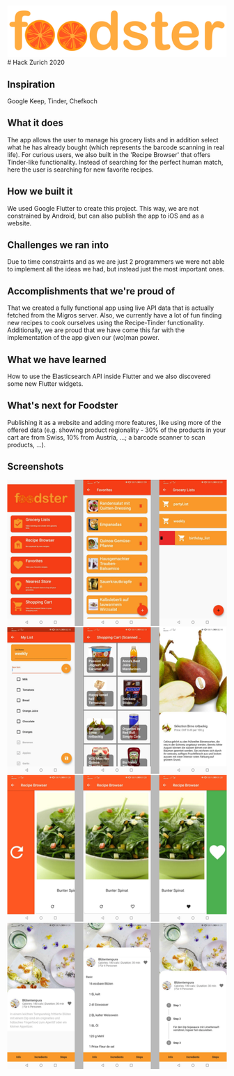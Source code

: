 <img src="https://github.com/johanneskopf/HackZurich2020/blob/master/flutter_app/images/logo.png" />
# Hack Zurich 2020

## Inspiration
Google Keep, Tinder, Chefkoch
## What it does
The app allows the user to manage his grocery lists and in addition select what he has already bought (which represents the barcode scanning in real life). For curious users, we also built in the 'Recipe Browser' that offers Tinder-like functionality. Instead of searching for the perfect human match, here the user is searching for new favorite recipes.
## How we built it
We used Google Flutter to create this project. This way, we are not constrained by Android, but can also publish the app to iOS and as a website.
## Challenges we ran into
Due to time constraints and as we are just 2 programmers we were not able to implement all the ideas we had, but instead just the most important ones.
## Accomplishments that we're proud of
That we created a fully functional app using live API data that is actually fetched from the Migros server. Also, we currently have a lot of fun finding new recipes to cook ourselves using the Recipe-Tinder functionality. Additionally, we are proud that we have come this far with the implementation of the app given our (wo)man power.
## What we have learned
How to use the Elasticsearch API inside Flutter and we also discovered some new Flutter widgets.
## What's next for Foodster
Publishing it as a website and adding more features, like using more of the offered data (e.g. showing product regionality - 30% of the products in your cart are from Swiss, 10% from Austria, ...; a barcode scanner to scan products, ...).

## Screenshots
<img src="https://github.com/johanneskopf/HackZurich2020/blob/master/flutter_app/Screenshots/basic.png"/>
<img src="https://github.com/johanneskopf/HackZurich2020/blob/master/flutter_app/Screenshots/products.png"/>
<img src="https://github.com/johanneskopf/HackZurich2020/blob/master/flutter_app/Screenshots/recipetinder.png"/>
<img src="https://github.com/johanneskopf/HackZurich2020/blob/master/flutter_app/Screenshots/recipe.png"/>






